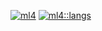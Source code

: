 [![ml4](https://github-readme-stats.vercel.app/api/?username=ml4&count_private=true&theme=flag-india&showicons=true&title_color=f00)]()
[![ml4::langs](https://github-readme-stats.vercel.app/api/top-langs/?username=ml4&langs_count=5&theme=flag-india)]()
